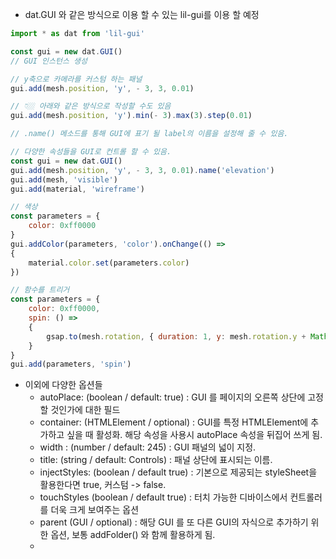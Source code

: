 - dat.GUI 와 같은 방식으로 이용 할 수 있는 lil-gui를 이용 할 예정


```js
import * as dat from 'lil-gui'

const gui = new dat.GUI()
// GUI 인스턴스 생성

// y축으로 카메라를 커스텀 하는 패널
gui.add(mesh.position, 'y', - 3, 3, 0.01)

// 👇🏼 아래와 같은 방식으로 작성할 수도 있음
gui.add(mesh.position, 'y').min(- 3).max(3).step(0.01)

// .name() 메소드를 통해 GUI에 표기 될 label의 이름을 설정해 줄 수 있음.

// 다양한 속성들을 GUI로 컨트롤 할 수 있음.
const gui = new dat.GUI()
gui.add(mesh.position, 'y', - 3, 3, 0.01).name('elevation')
gui.add(mesh, 'visible')
gui.add(material, 'wireframe')

// 색상 
const parameters = {
    color: 0xff0000
}
gui.addColor(parameters, 'color').onChange(() =>
{
    material.color.set(parameters.color)
})

// 함수를 트리거
const parameters = {
    color: 0xff0000,
    spin: () =>
    {
        gsap.to(mesh.rotation, { duration: 1, y: mesh.rotation.y + Math.PI * 2 })
    }
}
gui.add(parameters, 'spin')
```

- 이외에 다양한 옵션들
	- autoPlace: (boolean / default: true) : GUI 를 페이지의 오른쪽 상단에 고정할 것인가에 대한 필드
	- container: (HTMLElement / optional) : GUI를 특정 HTMLElement에 추가하고 싶을 때 활성화. 해당 속성을 사용시 autoPlace 속성을 뒤집어 쓰게 됨.
	- width : (number / default: 245) : GUI 패널의 넓이 지정.
	- title: (string / default: Controls) : 패널 상단에 표시되는 이름.
	- injectStyles: (boolean / default true) : 기본으로 제공되는 styleSheet을 활용한다면 true, 커스텀 -> false.
	- touchStyles (boolean / default true) : 터치 가능한 디바이스에서 컨트롤러를 더욱 크게 보여주는 옵션
	- parent (GUI / optional) : 해당 GUI 를 또 다른 GUI의 자식으로 추가하기 위한 옵션, 보통 addFolder() 와 함께 활용하게 됨.
	- 